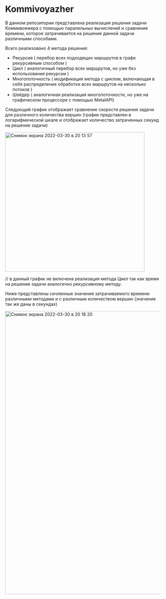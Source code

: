 # Kommivoyazher
В данном репозитории представлена реализация решения задачи Коммивояжера с помощью паралельных вычислений и сравнение времени, которое затрачивается на решение данной задачи различными способами.

Всего реализовано 4 метода решения:
  - Рекурсия ( перебор всех подходящих маршрутов в графе рекурсивным способом )
  - Цикл ( аналогичный перебор всех маршрутов, но уже без использования рекурсии )
  - Многопоточность ( модификация метода с циклом, включающая в себя распределение обработки всех маршрутов на несколько потоков )
  - Шейдер ( аналогичная реализация многопоточности, но уже на графическом процессоре с помощью MetalAPI)

Следующий график отображает сравнение скорости решения задачи для различного количества вершин (график представлен в логарифмической шкале и отображает количество затраченных секунд на решение задачи)

<img width="451" alt="Снимок экрана 2022-03-30 в 20 13 57" src="https://user-images.githubusercontent.com/47459550/160893101-ea6ebdcc-8ea9-4173-a53f-b08871c2d0a9.png">

// в данный график не включена реализация метода Цикл так как время на решение задачи аналогично рекурсивному методу.

Ниже представлены сичленные значения затрачиваемого времени различными методами и с различным количеством вершин (значения так же даны в секундах)

<img width="915" alt="Снимок экрана 2022-03-30 в 20 18 20" src="https://user-images.githubusercontent.com/47459550/160893789-77bc151f-bd28-4f8b-9479-553e5d4d12ed.png">
